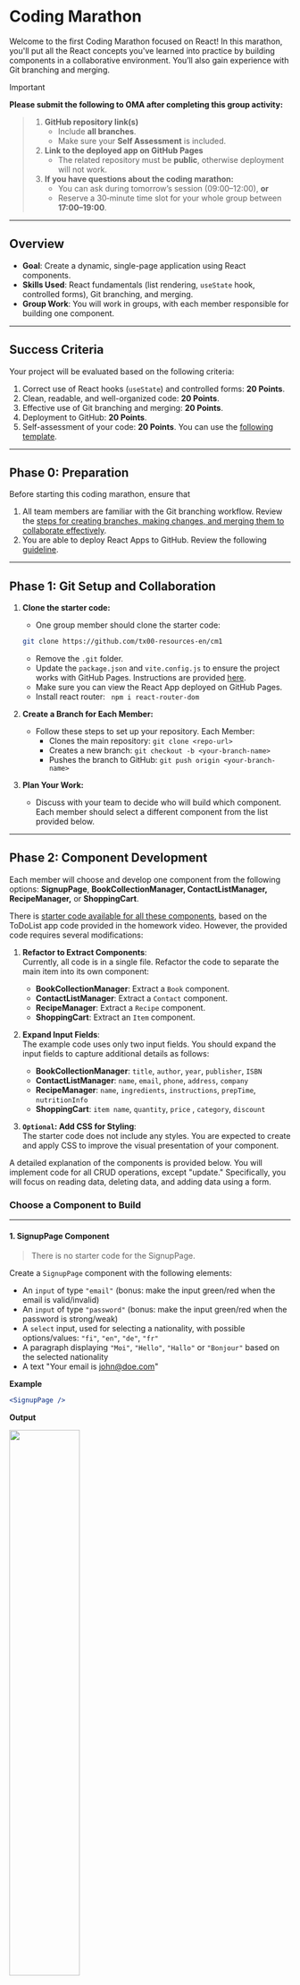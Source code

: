 # Coding Marathon 

Welcome to the first Coding Marathon focused on React! In this marathon, you'll put all the React concepts you've learned into practice by building components in a collaborative environment. You’ll also gain experience with Git branching and merging.

> [!IMPORTANT]  
> **Please submit the following to OMA after completing this group activity:**

> 1. **GitHub repository link(s)**  
>    - Include **all branches**.  
>    - Make sure your **Self Assessment** is included. 
> 2. **Link to the deployed app on GitHub Pages**  
>    - The related repository must be **public**, otherwise deployment will not work.
> 3. **If you have questions about the coding marathon:**  
>    - You can ask during tomorrow’s session (09:00–12:00), **or**  
>    - Reserve a 30‑minute time slot for your whole group between **17:00–19:00**.


---
## Overview

- **Goal**: Create a dynamic, single-page application using React components.
- **Skills Used**: React fundamentals (list rendering, `useState` hook, controlled forms), Git branching, and merging.
- **Group Work**: You will work in groups, with each member responsible for building one component.

---
## Success Criteria

Your project will be evaluated based on the following criteria:
1. Correct use of React hooks (`useState`) and controlled forms: **20 Points**.
2. Clean, readable, and well-organized code: **20 Points**.
3. Effective use of Git branching and merging: **20 Points**.
4. Deployment to GitHub: **20 Points**.
5. Self-assessment of your code: **20 Points**. You can use the [following template](./cm-template.md).

---
## Phase 0: Preparation

Before starting this coding marathon, ensure that 

1. All team members are familiar with the Git branching workflow. Review the [steps for creating branches, making changes, and merging them to collaborate effectively](./git-branches.md).
2. You are able to deploy React Apps to GitHub.  Review the following [guideline](./demo-deployment.md).


---
## Phase 1: Git Setup and Collaboration



1. **Clone the starter code:**
   - One group member should clone the starter code: 
   ```sh
   git clone https://github.com/tx00-resources-en/cm1
   ```
   - Remove the `.git` folder.
   - Update the `package.json` and `vite.config.js` to ensure the project works with GitHub Pages. Instructions are provided [here](./demo-deployment.md).
   - Make sure you can view the React App deployed on GitHub Pages.
   - Install react router: ` npm i react-router-dom` 

2. **Create a Branch for Each Member:**
   - Follow these steps to set up your repository. Each Member:
     - Clones the main repository: `git clone <repo-url>`
     - Creates a new branch: `git checkout -b <your-branch-name>`
     - Pushes the branch to GitHub: `git push origin <your-branch-name>`

3. **Plan Your Work:**
   - Discuss with your team to decide who will build which component. Each member should select a different component from the list provided below.

---
## Phase 2: Component Development

Each member will choose and develop one component from the following options: **SignupPage**, **BookCollectionManager, ContactListManager, RecipeManager,** or **ShoppingCart**.

There is [starter code available for all these components](./react2.md#how-to-adapt-the-to-do-list-for-other-apps), based on the ToDoList app code provided in the homework video. However, the provided code requires several modifications:

1. **Refactor to Extract Components**:  
   Currently, all code is in a single file. Refactor the code to separate the main item into its own component:
   - **BookCollectionManager**: Extract a `Book` component.
   - **ContactListManager**: Extract a `Contact` component.
   - **RecipeManager**: Extract a `Recipe` component.
   - **ShoppingCart**: Extract an `Item` component.

2. **Expand Input Fields**:  
   The example code uses only two input fields. You should expand the input fields to capture additional details as follows:
   - **BookCollectionManager**: `title`, `author`, `year`, `publisher`, `ISBN`
   - **ContactListManager**: `name`, `email`, `phone`, `address`, `company`
   - **RecipeManager**: `name`, `ingredients`, `instructions`, `prepTime`, `nutritionInfo`
   - **ShoppingCart**: `item name`, `quantity`, `price` , `category`, `discount`

3. **`Optional`: Add CSS for Styling**:  
   The starter code does not include any styles. You are expected to create and apply CSS to improve the visual presentation of your component.

A detailed explanation of the components is provided below. You will implement code for all CRUD operations, except "update." Specifically, you will focus on reading data, deleting data, and adding data using a form.


### Choose a Component to Build

---
#### 1. SignupPage Component

> There is no starter code for the SignupPage.

Create a `SignupPage` component with the following elements:

- An `input` of type `"email"` (bonus: make the input green/red when the email is valid/invalid)
- An `input` of type `"password"` (bonus: make the input green/red when the password is strong/weak)
- A `select` input, used for selecting a nationality, with possible options/values: `"fi"`, `"en"`, `"de"`, `"fr"`
- A paragraph displaying `"Moi"`, `"Hello"`, `"Hallo"` or `"Bonjour"` based on the selected nationality
- A text "Your email is john@doe.com"

**Example**

```jsx
<SignupPage />
```

**Output**

<img src="./img/signup.png" width="50%">
<!-- ![image](./img/signup.png) -->

---
#### 2. BookCollectionManager Component

Develop a Book Collection Manager that allows users to add, view, and delete books:
- **State Management**: Use the `useState` hook to manage the book list and input fields (`title`, `author`, `year`, `publisher`, `ISBN`).
- **Controlled Forms**: Ensure all inputs are controlled components.
- **List Rendering**: Render the list of books using the `.map()` method.
- **Functions**: Implement functions to add and delete books.

**Example**

```jsx
<BookCollectionManager />
```

<!-- **Output**

![image](./img/book-manager.png) -->

---
#### 3. ContactListManager Component

Create a simple Contact List Manager to add, view, and delete contacts:
- **State Management**: Use the `useState` hook to handle the contact list and input fields (`name`, `email`, `phone`, `address`, `company`).
- **Controlled Forms**: Manage input values using controlled components.
- **List Rendering**: Render contacts dynamically with the `.map()` method.
- **Functions**: Provide functions to add and delete contacts.

**Example**

```jsx
<ContactListManager />
```

---
#### 4. RecipeManager Component

Build a Recipe Manager that lets users add, view, and delete recipes:
- **State Management**: Use the `useState` hook for the recipe list and input fields (`name`, `ingredients`, `instructions`, `prepTime`, `nutritionInfo`).
- **Controlled Forms**: Handle inputs as controlled components.
- **List Rendering**: Render the recipe ingredients and instructions as list items.
- **Functions**: Add and delete recipes through functions.


**Example**

```jsx
<RecipeManager />
```

---
#### 5. ShoppingCart Component

Develop a Shopping Cart where users can add, update quantities, and remove items:
- **State Management**: Use the `useState` hook to manage cart items and input fields (`item name`, `quantity`, `price` , `category`, `discount`).
- **Controlled Forms**: Use controlled components for inputs.
- **List Rendering**: Display items dynamically with the `.map()` function.
- **Functions**: Implement functions to add items, update quantities, and remove items.

**Example**

```jsx
<RecipeShoppingCartManager />
```

---
## Phase 3: Merge and Review

1. **Merge Branches:**
   - Once all members have completed their components:
     - Create a pull request to merge each branch into the main branch.
     - Review each other's code for consistency, readability, and proper usage of React concepts.
     - Merge the branches after resolving any conflicts.

2. **Final Testing:**
   - Test the integrated application to ensure all components work together smoothly.


---
## Phase 4: Deploy your app to GitHub

- To deploy your app to GitHub, please follow this [guideline](./demo-deployment.md).
<!-- 

Notes:
- When deploying a React app to **GitHub Pages**, it’s recommended to use `HashRouter` instead of `BrowserRouter` for handling routing. This is because `BrowserRouter` relies on the HTML5 history API, which requires server-side configuration to support client-side routing. Without this configuration, refreshing a page or directly navigating to a route can result in a 404 error on GitHub Pages, since it only serves static files and lacks server-side routing support.
- In contrast, `HashRouter` uses the hash portion of the URL (e.g., `example.com/#/page1`) to simulate different routes on the client side without requiring server configuration. This makes it a better fit for static hosting environments like GitHub Pages, ensuring that all routes work correctly even when the page is reloaded or accessed directly. 
- [GitHub Actions to automate the deployment of your React app to GitHub ](./cicd.md)
-->



---
## Success Criteria

Your project will be evaluated based on the following criteria:
1. Correct use of React hooks (`useState`) and controlled forms: **15 Points**.
2. Clean, readable, and well-organized code: **15 Points**.
3. Effective use of Git branching and merging: **20 Points**.
4. Deployment to GitHub: **15 Points**.
5. Self-assessment of your code: **15 Points**. You can use the [following template](./cm-template.md).


---

Happy coding! 🚀







